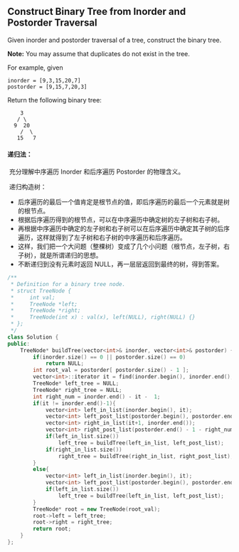 ## Construct Binary Tree from Inorder and Postorder Traversal

Given inorder and postorder traversal of a tree, construct the binary tree.

**Note:**
You may assume that duplicates do not exist in the tree.

For example, given

```
inorder = [9,3,15,20,7]
postorder = [9,15,7,20,3]
```

Return the following binary tree:

```
    3
   / \
  9  20
    /  \
   15   7
```

#### 递归法：

​		充分理解中序遍历 Inorder 和后序遍历 Postorder 的物理含义。

​		递归构造树：

- 后序遍历的最后一个值肯定是根节点的值，即后序遍历的最后一个元素就是树的根节点。
- 根据后序遍历得到的根节点，可以在中序遍历中确定树的左子树和右子树。
- 再根据中序遍历中确定的左子树和右子树可以在后序遍历中确定其子树的后序遍历，这样就得到了左子树和右子树的中序遍历和后序遍历。
- 这样，我们把一个大问题（整棵树）变成了几个小问题（根节点，左子树，右子树），就是所谓递归的思想。
- 不断递归到没有元素时返回 NULL，再一层层返回到最终的树，得到答案。

```c++
/**
 * Definition for a binary tree node.
 * struct TreeNode {
 *     int val;
 *     TreeNode *left;
 *     TreeNode *right;
 *     TreeNode(int x) : val(x), left(NULL), right(NULL) {}
 * };
 */
class Solution {
public:
    TreeNode* buildTree(vector<int>& inorder, vector<int>& postorder) {
        if(inorder.size() == 0 || postorder.size() == 0)
            return NULL;
        int root_val = postorder[ postorder.size() - 1 ];
        vector<int>::iterator it = find(inorder.begin(), inorder.end(), root_val);
        TreeNode* left_tree = NULL;
        TreeNode* right_tree = NULL;
        int right_num = inorder.end() - it -  1;
        if(it != inorder.end()-1){
            vector<int> left_in_list(inorder.begin(), it);
            vector<int> left_post_list(postorder.begin(), postorder.end() - 1 - right_num);
            vector<int> right_in_list(it+1, inorder.end());
            vector<int> right_post_list(postorder.end() - 1 - right_num, postorder.end()-1);
            if(left_in_list.size())
                left_tree = buildTree(left_in_list, left_post_list);
            if(right_in_list.size())
                right_tree = buildTree(right_in_list, right_post_list);
        }
        else{
            vector<int> left_in_list(inorder.begin(), it);
            vector<int> left_post_list(postorder.begin(), postorder.end()-1);
            if(left_in_list.size())
                left_tree = buildTree(left_in_list, left_post_list);
        }
        TreeNode* root = new TreeNode(root_val);
        root->left = left_tree;
        root->right = right_tree;
        return root;
    }
};
```

